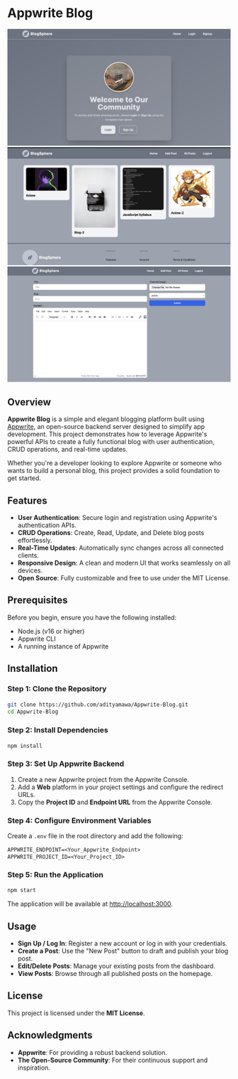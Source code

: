 # Appwrite Blog

![Appwrite Blog Banner](images/blog-1.png)  
![Second Image](images/blog-2.png)  
![Third Image](images/blog-3.png)  

## Overview

**Appwrite Blog** is a simple and elegant blogging platform built using [Appwrite](https://appwrite.io/), an open-source backend server designed to simplify app development. This project demonstrates how to leverage Appwrite's powerful APIs to create a fully functional blog with user authentication, CRUD operations, and real-time updates.

Whether you're a developer looking to explore Appwrite or someone who wants to build a personal blog, this project provides a solid foundation to get started.

## Features

- **User Authentication**: Secure login and registration using Appwrite's authentication APIs.  
- **CRUD Operations**: Create, Read, Update, and Delete blog posts effortlessly.  
- **Real-Time Updates**: Automatically sync changes across all connected clients.  
- **Responsive Design**: A clean and modern UI that works seamlessly on all devices.  
- **Open Source**: Fully customizable and free to use under the MIT License.  

## Prerequisites

Before you begin, ensure you have the following installed:

- Node.js (v16 or higher)
- Appwrite CLI
- A running instance of Appwrite

## Installation

### Step 1: Clone the Repository

```bash
git clone https://github.com/adityamawa/Appwrite-Blog.git
cd Appwrite-Blog
```

### Step 2: Install Dependencies

```bash
npm install
```

### Step 3: Set Up Appwrite Backend

1. Create a new Appwrite project from the Appwrite Console.
2. Add a **Web** platform in your project settings and configure the redirect URLs.
3. Copy the **Project ID** and **Endpoint URL** from the Appwrite Console.

### Step 4: Configure Environment Variables

Create a `.env` file in the root directory and add the following:

```env
APPWRITE_ENDPOINT=<Your_Appwrite_Endpoint>
APPWRITE_PROJECT_ID=<Your_Project_ID>
```

### Step 5: Run the Application

```bash
npm start
```

The application will be available at [http://localhost:3000](http://localhost:3000).

## Usage

- **Sign Up / Log In**: Register a new account or log in with your credentials.  
- **Create a Post**: Use the "New Post" button to draft and publish your blog post.  
- **Edit/Delete Posts**: Manage your existing posts from the dashboard.  
- **View Posts**: Browse through all published posts on the homepage.  

## License

This project is licensed under the **MIT License**.

## Acknowledgments

- **Appwrite**: For providing a robust backend solution.  
- **The Open-Source Community**: For their continuous support and inspiration.  

